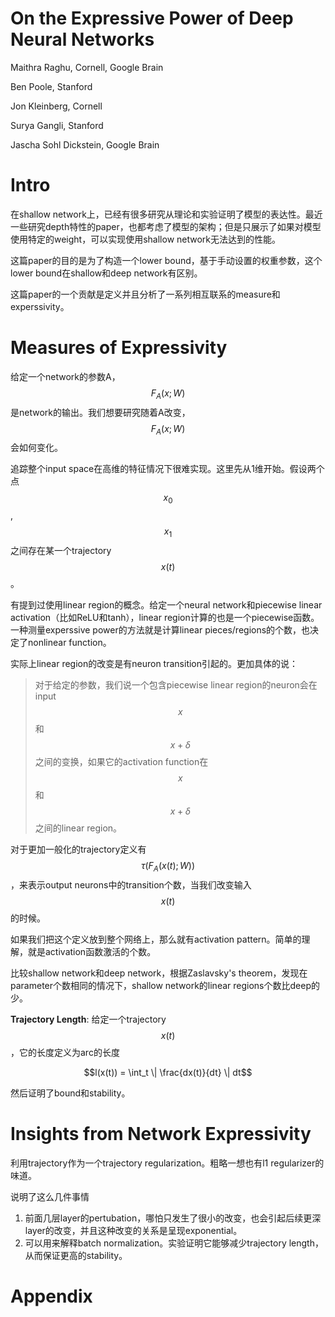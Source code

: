 # On the Expressive Power of Deep Neural Networks

Maithra Raghu, Cornell, Google Brain

Ben Poole, Stanford

Jon Kleinberg, Cornell

Surya Gangli, Stanford

Jascha Sohl Dickstein, Google Brain

# Intro

在shallow network上，已经有很多研究从理论和实验证明了模型的表达性。最近一些研究depth特性的paper，也都考虑了模型的架构；但是只展示了如果对模型使用特定的weight，可以实现使用shallow network无法达到的性能。

这篇paper的目的是为了构造一个lower bound，基于手动设置的权重参数，这个lower bound在shallow和deep network有区别。

这篇paper的一个贡献是定义并且分析了一系列相互联系的measure和experssivity。

# Measures of Expressivity

给定一个network的参数A，$$F_A(x;W)$$是network的输出。我们想要研究随着A改变，$$F_A(x;W)$$会如何变化。

追踪整个input space在高维的特征情况下很难实现。这里先从1维开始。假设两个点$$x_0$$,$$x_1$$之间存在某一个trajectory $$x(t)$$。

有提到过使用linear region的概念。给定一个neural network和piecewise linear activation（比如ReLU和tanh），linear region计算的也是一个piecewise函数。一种测量experssive power的方法就是计算linear pieces/regions的个数，也决定了nonlinear function。

实际上linear region的改变是有neuron transition引起的。更加具体的说：

> 对于给定的参数，我们说一个包含piecewise linear region的neuron会在input $$x$$和$$x+\delta$$之间的变换，如果它的activation function在$$x$$和$$x+\delta$$之间的linear region。

对于更加一般化的trajectory定义有$$\tau(F_A(x(t); W))$$，来表示output neurons中的transition个数，当我们改变输入$$x(t)$$的时候。

如果我们把这个定义放到整个网络上，那么就有activation pattern。简单的理解，就是activation函数激活的个数。

比较shallow network和deep network，根据Zaslavsky's theorem，发现在parameter个数相同的情况下，shallow network的linear regions个数比deep的少。

**Trajectory Length**: 给定一个trajectory $$x(t)$$，它的长度定义为arc的长度

$$l(x(t)) = \int_t \| \frac{dx(t)}{dt} \| dt$$

然后证明了bound和stability。

# Insights from Network Expressivity

利用trajectory作为一个trajectory regularization。粗略一想也有l1 regularizer的味道。

说明了这么几件事情

1. 前面几层layer的pertubation，哪怕只发生了很小的改变，也会引起后续更深layer的改变，并且这种改变的关系是呈现exponential。
2. 可以用来解释batch normalization。实验证明它能够减少trajectory length，从而保证更高的stability。

# Appendix

